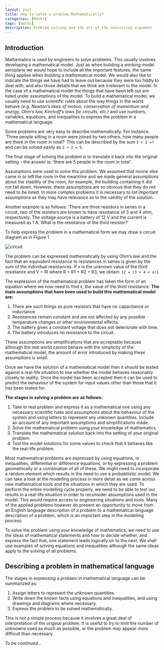 ```yaml
---
layout: post
title: How to solve a problem Mathematically?
categories: [Maths]
tags: [maths]
description: Problem solving and the art of the convincing argument
---
```


## Introduction

Mathematics is used by engineers to solve problems. This usually involves developing a mathematical model. Just as when building a working model aeroplane we would hope to include all the important features, the same thing applies when building a mathematical model. We would also like to indicate the things we have had to leave out because they were too fiddly to deal with, and also those details that we think are irrelevant to the model. In the case of a mathematical model the things that have been left out are listed under assumptions of the model. To build a mathematical model, we usually need to use scientific rules about the way things in the world behave _(e.g. Newton’s laws of motion, conservation of momentum and energy, Ohm’s law, Kirchoff’s laws for circuits, etc.)_ and use numbers, variables, equations, and inequalities to express the problem in a mathematical language.

Some problems are very easy to describe mathematically. For instance: ‘Three people sitting in a room were joined by two others, how many people are there in the room in total?’ This can be described by the sum `3 + 2 =?` and can be solved easily as `3 + 2 = 5`.

The final stage of solving the problem is to translate it back into the original setting – the answer is: ‘there are 5 people in the room in total’.

Assumptions were used to solve this problem. We assumed that noone else came in or left the room in the meantime and we made general assumptions about the stability of the room, for example, the building containing it did not fall down. However, these assumptions are so obvious that they do not need to be listed. In more complex problems it is necessary to list important assumptions as they may have relevance as to the validity of the solution.

Another example is as follows: ‘There are three resistors in series in a circuit, two of the resistors are known to have resistance of 3 and 4 ohm, respectively. The voltage source is a battery of 12 V and the current is measured as 1 A. What is the resistance of the third resistor?’

To help express the problem in a mathematical form we may draw a circuit diagram as in Figure 1

![circuit]({{site.url}}/img/circuit.png)

The problem can be expressed mathematically by using Ohm’s law and the fact that an equivalent resistance to resistances in series is given by the sum of the individual resistances. If x is the unknown value of the third resistance and V = RI where R = R1 + R2 + R3, we obtain:
`12 = (3 + 4 + x)1`

The expression of the mathematical problem has taken the form of an equation where we now need to find x, the value of the third resistance. 
<b>The main assumptions that have been used to build this mathematical model are:</b>

1. There are such things as pure resistors that have no capacitance or inductance.
2. Resistances remain constant and are not affected by any possible temperature changes or other environmental effects.
3. The battery gives a constant voltage that does not deteriorate with time.
4. The battery introduces no resistance to the circuit.

These assumptions are simplifications that are acceptable because although the real world cannot behave with the simplicity of the mathematical model, the amount of error introduced by making these assumptions is small.

Once we have the solution of a mathematical model then it should be tested against a real-life situation to see whether the model behaves reasonably closely to reality. Once the model has been accepted then it can be used to predict the behaviour of the system for input values other than those that it has been tested for.

<b>The stages in solving a problem are as follows:</b>
1. Take to real problem and express it as a mathematical one using any necessary scientific rules and assumptions about the behaviour of the system and using letters to represent any unknown quantities. Include an account of any important assumptions and simplifications made.
2. Solve the mathematical problem using your knowledge of mathematics.
3. Translate the mathematical solution back into the setting of your original problem.
4. Test the model solutions for some values to check that it behaves like the real-life problem.

Most mathematical problems are expressed by using equations, or inequalities, differential or difference equations, or by expressing a problem geometrically or a combination of all of these. We might need to incorporate a random element which results in the need to use a probabilistic model. We can take a look at the modelling process in more detail as we come across new mathematical tools and the situations in which they are used. To perform the entire modelling cycle properly, we need to be able to test our results in a real-life situation in order to reconsider assumptions used in the model. This would require access to engineering situations and tools. Many of the applied problems however do present an opportunity to move from an English language description of a problem to a mathematical language description of a problem, which is an important step in the modelling process.

To solve the problem using your knowledge of mathematics, we need to use the ideas of mathematical statements and how to decide whether, and express the fact that, one statement leads logically on to the next. We shall use examples of solving equations and inequalities although the same ideas apply to the solving of all problems.

## Describing a problem in mathematical language

The stages in expressing a problem in mathematical language can be summarized as:
1. Assign letters to represent the unknown quantities.
2. Write down the known facts using equations and inequalities, and using drawings and diagrams where necessary.
3. Express the problem to be solved mathematically.

This is not a simple process because it involves a great deal of interpretation of the original problem. It is useful to try to limit the number of unknowns used as much as possible, or the problem may appear more difficult than necessary.


<i>To be continued...</i>